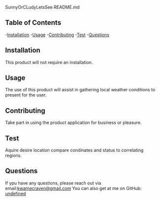 
SunnyOrCLudyLetsSee README.md


## Table of Contents

-[Installation](#installation)
-[Usage](#usage)
-[Contributing](#contributing)
-[Test](#test)
-[Questions](#questions)


## Installation
This product will not require an installation.

## Usage
The use of this product will assist in gathering local weather conditions to present for the user.

## Contributing
Take part in using the product application for business or pleasure. 

## Test
Aquire desire location compare condinates and status to correlating regions. 

## Questions
If ypu have any questions, please reach out via email:kwamecraven@gmail.com
You can also get at me on GitHub: [undefined](http://github.com/undefined)
    
